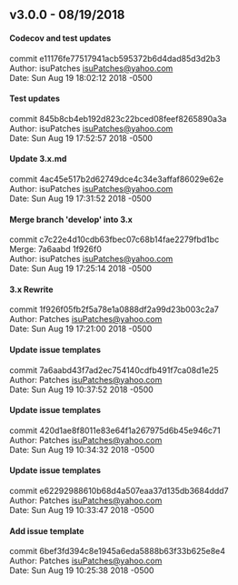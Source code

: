 ## v3.0.0 - 08/19/2018

#### Codecov and test updates
commit e11176fe77517941acb595372b6d4dad85d3d2b3<br/>
Author: isuPatches <isuPatches@yahoo.com><br/>
Date:   Sun Aug 19 18:02:12 2018 -0500

#### Test updates
commit 845b8cb4eb192d823c22bced08feef8265890a3a<br/>
Author: isuPatches <isuPatches@yahoo.com><br/>
Date:   Sun Aug 19 17:52:57 2018 -0500

#### Update 3.x.md
commit 4ac45e517b2d62749dce4c34e3affaf86029e62e<br/>
Author: isuPatches <isuPatches@yahoo.com><br/>
Date:   Sun Aug 19 17:31:52 2018 -0500

#### Merge branch 'develop' into 3.x
commit c7c22e4d10cdb63fbec07c68b14fae2279fbd1bc<br/>
Merge: 7a6aabd 1f926f0<br/>
Author: isuPatches <isuPatches@yahoo.com><br/>
Date:   Sun Aug 19 17:25:14 2018 -0500

#### 3.x Rewrite
commit 1f926f05fb2f5a78e1a0888df2a99d23b003c2a7<br/>
Author: Patches <isuPatches@yahoo.com><br/>
Date:   Sun Aug 19 17:21:00 2018 -0500

#### Update issue templates
commit 7a6aabd43f7ad2ec754140cdfb491f7ca08d1e25<br/>
Author: Patches <isuPatches@yahoo.com><br/>
Date:   Sun Aug 19 10:37:52 2018 -0500

#### Update issue templates
commit 420d1ae8f8011e83e64f1a267975d6b45e946c71<br/>
Author: Patches <isuPatches@yahoo.com><br/>
Date:   Sun Aug 19 10:34:32 2018 -0500

#### Update issue templates
commit e62292988610b68d4a507eaa37d135db3684ddd7<br/>
Author: Patches <isuPatches@yahoo.com><br/>
Date:   Sun Aug 19 10:33:47 2018 -0500

#### Add issue template
commit 6bef3fd394c8e1945a6eda5888b63f33b625e8e4<br/>
Author: Patches <isuPatches@yahoo.com><br/>
Date:   Sun Aug 19 10:25:38 2018 -0500